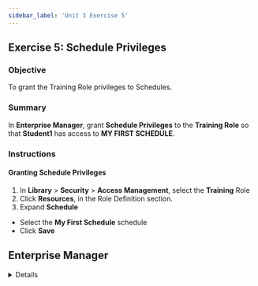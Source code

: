 ```yaml
---
sidebar_label: 'Unit 3 Exercise 5'
---
```


## Exercise 5: Schedule Privileges

### Objective

To grant the Training Role privileges to Schedules.

### Summary

In **Enterprise Manager**, grant **Schedule Privileges** to the **Training Role** so that **Student1** has access to **MY FIRST SCHEDULE**.

### Instructions

#### Granting Schedule Privileges

1.  In **Library** > **Security** > **Access Management**, select the **Training** Role
2.  Click **Resources**, in the Role Definition section.
3.  Expand **Schedule**
  * Select the **My First Schedule** schedule
  * Click **Save**



## Enterprise Manager

<details>

:::tip[Walkthrough Video - Unit 3 Exercise 5](../static/videobasic/U3E5.mp4)
:::

1. In the **Security**, expand **Privileges**, double click on **Schedule Privileges**. 
2. In the **Select Role** drop-down, select the **Training**.
3. In the **Revoked** column, click **My First Schedule** and using the green arrow move the schedule to the **Granted** column.
4. Close the **Schedule Privileges** tab.

</details>